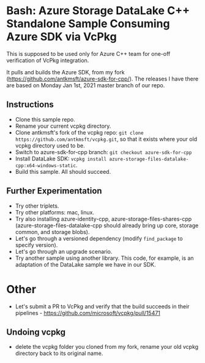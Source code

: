 # Bash: Azure Storage DataLake C++ Standalone Sample Consuming Azure SDK via VcPkg

This is supposed to be used only for Azure C++ team for one-off verification of VcPkg integration.

It pulls and builds the Azure SDK, from my fork (https://github.com/antkmsft/azure-sdk-for-cpp/).
The releases I have there are based on Monday Jan 1st, 2021 master branch of our repo.

## Instructions

* Clone this sample repo.
* Rename your current vcpkg directory.
* Clone antkmsft's fork of the vcpkg repo: `git clone https://github.com/antkmsft/vcpkg.git`, so that it exists where your old vcpkg directory used to be.
* Switch to azure-sdk-for-cpp branch: `git checkout azure-sdk-for-cpp`
* Install DataLake SDK: `vcpkg install azure-storage-files-datalake-cpp:x64-windows-static`.
* Build this sample. All should succeed.

## Further Experimentation

* Try other triplets.
* Try other platforms: mac, linux.
* Try also installing azure-identity-cpp, azure-storage-files-shares-cpp (azure-storage-files-datalake-cpp should already bring up core, storage common, and storage blobs).
* Let's go through a versioned dependency (modify `find_package` to specify version).
* Let's go through an upgrade scenario.
* Try another sample using another library. This code, for example, is an adaptation of the DataLake sample we have in our SDK.

# Other
* Let's submit a PR to VcPkg and verify that the build succeeds in their pipelines - https://github.com/microsoft/vcpkg/pull/15471

## Undoing vcpkg
* delete the vcpkg folder you cloned from my fork, rename your old vcpkg directory back to its original name.
